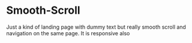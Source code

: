 # Smooth-Scroll
Just a kind of landing page with dummy text but really smooth scroll and navigation on the same page. It is responsive also
